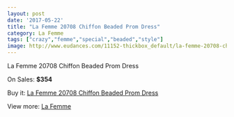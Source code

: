 ```yaml
---
layout: post
date: '2017-05-22'
title: "La Femme 20708 Chiffon Beaded Prom Dress"
category: La Femme
tags: ["crazy","femme","special","beaded","style"]
image: http://www.eudances.com/11152-thickbox_default/la-femme-20708-chiffon-beaded-prom-dress.jpg
---
```

La Femme 20708 Chiffon Beaded Prom Dress

On Sales: **$354**
<a href="https://www.eudances.com/en/la-femme/3556-la-femme-20708-chiffon-beaded-prom-dress.html"><amp-img layout="responsive" width="600" height="600" src="//www.eudances.com/11152-thickbox_default/la-femme-20708-chiffon-beaded-prom-dress.jpg" alt="La Femme 20708 Chiffon Beaded Prom Dress 0" /></a>
<a href="https://www.eudances.com/en/la-femme/3556-la-femme-20708-chiffon-beaded-prom-dress.html"><amp-img layout="responsive" width="600" height="600" src="//www.eudances.com/11154-thickbox_default/la-femme-20708-chiffon-beaded-prom-dress.jpg" alt="La Femme 20708 Chiffon Beaded Prom Dress 1" /></a>
<a href="https://www.eudances.com/en/la-femme/3556-la-femme-20708-chiffon-beaded-prom-dress.html"><amp-img layout="responsive" width="600" height="600" src="//www.eudances.com/11153-thickbox_default/la-femme-20708-chiffon-beaded-prom-dress.jpg" alt="La Femme 20708 Chiffon Beaded Prom Dress 2" /></a>

Buy it: [La Femme 20708 Chiffon Beaded Prom Dress](https://www.eudances.com/en/la-femme/3556-la-femme-20708-chiffon-beaded-prom-dress.html "La Femme 20708 Chiffon Beaded Prom Dress")

View more: [La Femme](https://www.eudances.com/en/72-La-Femme "La Femme")